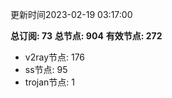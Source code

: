 更新时间2023-02-19 03:17:00

**总订阅: 73**
**总节点: 904**
**有效节点: 272**
- v2ray节点: 176
- ss节点: 95
- trojan节点: 1
